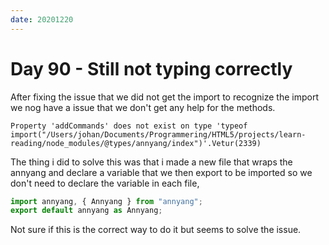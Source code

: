 ```yaml
---
date: 20201220
---
```


# Day 90 - Still not typing correctly

After fixing the issue that we did not get the import to recognize the import we nog have a issue that we don't get any help for the methods.

`Property 'addCommands' does not exist on type 'typeof import("/Users/johan/Documents/Programmering/HTML5/projects/learn-reading/node_modules/@types/annyang/index")'.Vetur(2339)`

The thing i did to solve this was that i made a new file that wraps the annyang and declare a variable that we then export to be imported so we don't need to declare the variable in each file,

```js
import annyang, { Annyang } from "annyang";
export default annyang as Annyang;
```

Not sure if this is the correct way to do it but seems to solve the issue.
